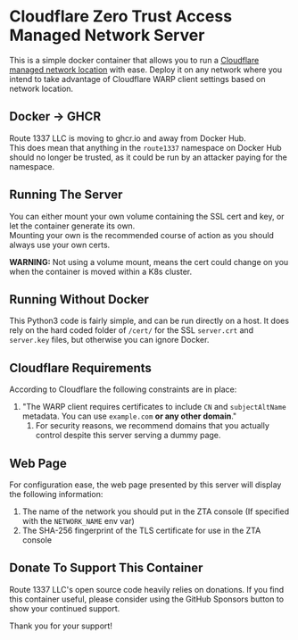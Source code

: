 Cloudflare Zero Trust Access Managed Network Server
===================================================
This is a simple docker container that allows you to run a [Cloudflare managed network location](https://developers.cloudflare.com/cloudflare-one/connections/connect-devices/warp/configure-warp/managed-networks)
with ease. Deploy it on any network where you intend to take advantage of Cloudflare WARP client settings based on network location.

Docker -> GHCR
--------------
Route 1337 LLC is moving to ghcr.io and away from Docker Hub.  
This does mean that anything in the `route1337` namespace on Docker Hub should no longer be trusted, as it could be run by an attacker paying for the namespace.

Running The Server
---------------
You can either mount your own volume containing the SSL cert and key, or let the container generate its own.  
Mounting your own is the recommended course of action as you should always use your own certs.

**WARNING:** Not using a volume mount, means the cert could change on you when the container is moved within a K8s cluster.

Running Without Docker
----------------------
This Python3 code is fairly simple, and can be run directly on a host. It does rely on the hard coded folder of `/cert/`
for the SSL `server.crt` and `server.key` files, but otherwise you can ignore Docker.

Cloudflare Requirements
-----------------------
According to Cloudflare the following constraints are in place:

1. "The WARP client requires certificates to include `CN` and `subjectAltName` metadata. You can use `example.com` **or any other domain**."
   1. For security reasons, we recommend domains that you actually control despite this server serving a dummy page.

Web Page
--------
For configuration ease, the web page presented by this server will display the following information:

1. The name of the network you should put in the ZTA console (If specified with the `NETWORK_NAME` env var)
2. The SHA-256 fingerprint of the TLS certificate for use in the ZTA console

Donate To Support This Container
--------------------------------
Route 1337 LLC's open source code heavily relies on donations. If you find this container useful, please consider using the GitHub Sponsors button to show your continued support.

Thank you for your support!
